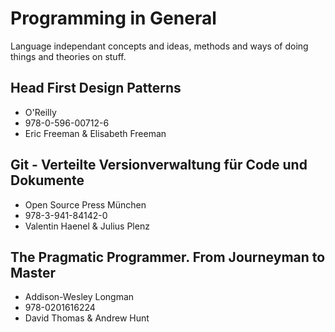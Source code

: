 # Programming in General

Language independant concepts and ideas, methods and ways of doing things and theories on stuff.

## Head First Design Patterns
* O'Reilly
* 978-0-596-00712-6
* Eric Freeman & Elisabeth Freeman

## Git - Verteilte Versionverwaltung für Code und Dokumente
* Open Source Press München
* 978-3-941-84142-0
* Valentin Haenel & Julius Plenz

## The Pragmatic Programmer. From Journeyman to Master
* Addison-Wesley Longman
* 978-0201616224
* David Thomas & Andrew Hunt

